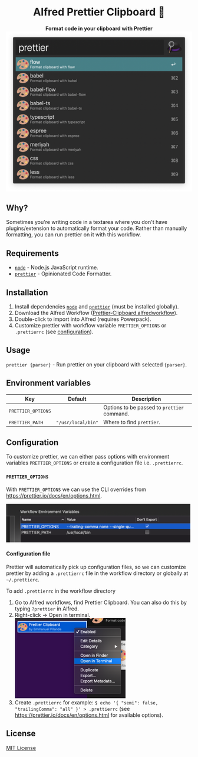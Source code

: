 <div align="center">
  <h1>Alfred Prettier Clipboard 🎨</h1>
</div>

<p align="center">
  <strong>Format code in your clipboard with Prettier</strong></br>
  <img src="./assets/prettier-clipboard-preview.png" width="530">
</p>

## Why?

Sometimes you're writing code in a textarea where you don't have plugins/extension to automatically format your code.
Rather than manually formatting, you can run prettier on it with this workflow.

## Requirements

- [`node`](https://nodejs.org/) - Node.js JavaScript runtime.
- [`prettier`](https://prettier.io/) - Opinionated Code Formatter.

## Installation

1. Install dependencies [`node`](https://nodejs.org/) and [`prettier`](https://prettier.io/) (must be installed globally).
1. Download the Alfred Workflow ([Prettier-Clipboard.alfredworkflow](https://github.com/epilande/alfred-prettier-clipboard/releases/latest/download/Prettier-Clipboard.alfredworkflow)).
1. Double-click to import into Alfred (requires Powerpack).
1. Customize prettier with workflow variable `PRETTIER_OPTIONS` or `.prettierrc` (see [configuration](#configuration)).

## Usage

`prettier {parser}` - Run prettier on your clipboard with selected `{parser}`.

## Environment variables

| Key                | Default            | Description                                 |
| ------------------ | ------------------ | ------------------------------------------- |
| `PRETTIER_OPTIONS` |                    | Options to be passed to `prettier` command. |
| `PRETTIER_PATH`    | `"/usr/local/bin"` | Where to find `prettier`.                   |

## Configuration

To customize prettier, we can either pass options with environment variables `PRETTIER_OPTIONS` or create a configuration file i.e. `.prettierrc`.

#### `PRETTIER_OPTIONS`

With `PRETTIER_OPTIONS` we can use the CLI overrides from https://prettier.io/docs/en/options.html.

<img src="./assets/prettier-options.png" width="500">

#### Configuration file

Prettier will automatically pick up configuration files, so we can customize prettier by adding a `.prettierrc` file in the workflow directory or globally at `~/.prettierc`.

To add `.prettierrc` in the workflow directory

1. Go to Alfred workflows, find Prettier Clipboard. You can also do this by typing `?prettier` in Alfred.
1. Right-click -> Open in terminal. </br>
   <img src="./assets/open-in-terminal.png" width="300">
1. Create `.prettierrc` for example: `$ echo '{ "semi": false, "trailingComma": "all" }' > .prettierrc`
   (see https://prettier.io/docs/en/options.html for available options).

## License

[MIT License](https://oss.ninja/mit/epilande/)
